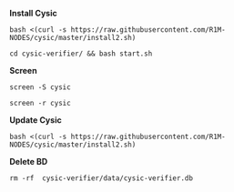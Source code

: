 <b> Install Cysic </b>

```
bash <(curl -s https://raw.githubusercontent.com/R1M-NODES/cysic/master/install2.sh)
```


```
cd cysic-verifier/ && bash start.sh
```


<b>Screen</b>
```
screen -S cysic
```
```
screen -r cysic
```


<b> Update Cysic </b>

```
bash <(curl -s https://raw.githubusercontent.com/R1M-NODES/cysic/master/install2.sh)
```
<b> Delete BD </b>

```
rm -rf  cysic-verifier/data/cysic-verifier.db
```

